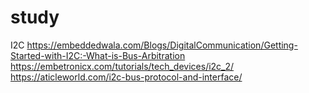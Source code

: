 # study

I2C
https://embeddedwala.com/Blogs/DigitalCommunication/Getting-Started-with-I2C:-What-is-Bus-Arbitration
https://embetronicx.com/tutorials/tech_devices/i2c_2/
https://aticleworld.com/i2c-bus-protocol-and-interface/
